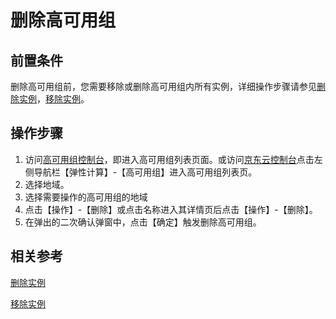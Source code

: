 # 删除高可用组

## 前置条件

删除高可用组前，您需要移除或删除高可用组内所有实例，详细操作步骤请参见[删除实例](../../Virtual-Machines/Operation-Guide/Instance/Delete-Instance.md)，[移除实例](../../Virtual-Machines/Operation-Guide/Instance-Template/Create-Instance-Template.md)。

## 操作步骤

1. 访问[高可用组控制台](https://cns-console.jdcloud.com/availabilitygroup/list)，即进入高可用组列表页面。或访问[京东云控制台](https://console.jdcloud.com)点击左侧导航栏【弹性计算】-【高可用组】进入高可用组列表页。
2. 选择地域。
3. 选择需要操作的高可用组的地域
4. 点击【操作】-【删除】或点击名称进入其详情页后点击【操作】-【删除】。
5. 在弹出的二次确认弹窗中，点击【确定】触发删除高可用组。


## 相关参考

[删除实例](../../Virtual-Machines/Operation-Guide/Instance/Delete-Instance.md)

[移除实例](../../Virtual-Machines/Operation-Guide/Instance-Template/Create-Instance-Template.md)
